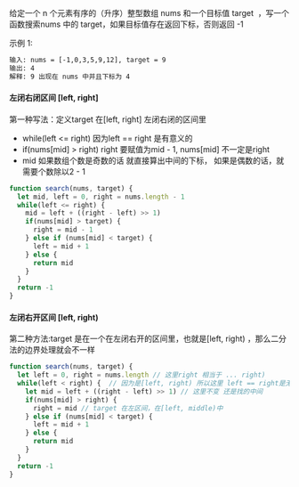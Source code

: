 给定一个 n 个元素有序的（升序）整型数组 nums 和一个目标值 target  ，写一个函数搜索nums 中的 target，如果目标值存在返回下标，否则返回 -1

示例 1:
```txt
输入: nums = [-1,0,3,5,9,12], target = 9
输出: 4
解释: 9 出现在 nums 中并且下标为 4 
```

#### 左闭右闭区间 [left, right]
第一种写法：定义target 在[left, right] 左闭右闭的区间里
+ while(left <= right) 因为left == right 是有意义的
+ if(nums[mid] > right) right 要赋值为mid - 1, nums[mid] 不一定是right 
+ mid 如果数组个数是奇数的话 就直接算出中间的下标， 如果是偶数的话，就需要个数除以2 - 1
```js
function search(nums, target) {
  let mid, left = 0, right = nums.length - 1
  while(left <= right) {
    mid = left + ((right - left) >> 1)
    if(nums[mid] > target) {
      right = mid - 1
    } else if (nums[mid] < target) {
      left = mid + 1
    } else {
      return mid
    }
  }
  return -1
}
```

#### 左闭右开区间 [left, right)
第二种方法:target 是在一个在左闭右开的区间里，也就是[left, right) ，那么二分法的边界处理就会不一样
``` js
function search(nums, target) {
  let left = 0, right = nums.length // 这里right 相当于 ... right)
  while(left < right) {  // 因为是[left, right) 所以这里 left == right是无效的， 是不用执行的
    let mid = left + ((right - left) >> 1) // 这里不变 还是找的中间
    if(nums[mid] > right) {
      right = mid // target 在左区间，在[left, middle)中
    } else if (nums[mid] < target) {
      left = mid + 1
    } else {
      return mid
    }
  }
  return -1
}
```

